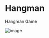# Hangman
 Hangman Game
 

![image](https://user-images.githubusercontent.com/72575802/197367049-9e125bc5-4493-404d-a54b-356ffb71ab3f.png)
